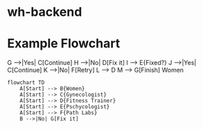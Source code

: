 # wh-backend
# Example Flowchart

 G -->|Yes| C[Continue]
    H -->|No| D[Fix it]
    I --> E{Fixed?}
    J -->|Yes| C[Continue]
    K -->|No| F[Retry]
    L --> D
    M --> G[Finish]
Women
```mermaid
flowchart TD
    A[Start] --> B{Women}
    A[Start] --> C{Gynecologist}
    A[Start] --> D{Fitness Trainer}
    A[Start] --> E{Pschycologist}
    A[Start] --> F{Path Labs}
    B -->|No| G[Fix it]
   

 